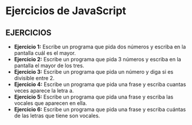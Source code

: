 # Ejercicios de JavaScript

## EJERCICIOS

- **Ejercicio 1:** Escribe un programa que pida dos números y escriba en la pantalla cuál es el mayor.
- **Ejercicio 2:** Escribe un programa que pida 3 números y escriba en la pantalla el mayor de los tres.
- **Ejercicio 3:** Escribe un programa que pida un número y diga si es divisible entre 2.
- **Ejercicio 4:** Escribe un programa que pida una frase y escriba cuantas veces aparece la letra a.
- **Ejercicio 5:** Escribe un programa que pida una frase y escriba las vocales que aparecen en ella.
- **Ejercicio 6:** Escribe un programa que pida una frase y escriba cuántas de las letras que tiene son vocales.
